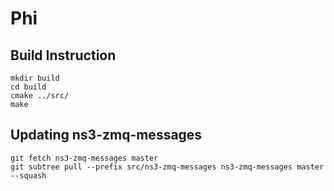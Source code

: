 # Phi

## Build Instruction

```
mkdir build
cd build
cmake ../src/
make
```

## Updating ns3-zmq-messages

```
git fetch ns3-zmq-messages master
git subtree pull --prefix src/ns3-zmq-messages ns3-zmq-messages master --squash
```
